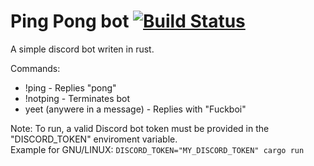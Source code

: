 # Ping Pong bot [![Build Status](https://travis-ci.org/Malmz/ping-pong-bot.svg?branch=master)](https://travis-ci.org/Malmz/ping-pong-bot)
A simple discord bot writen in rust.

Commands:
- !ping - Replies "pong"
- !notping - Terminates bot
- yeet (anywere in a message) - Replies with "Fuckboi"

Note: To run, a valid Discord bot token must be provided in the "DISCORD_TOKEN" enviroment variable.  
Example for GNU/LINUX: `DISCORD_TOKEN="MY_DISCORD_TOKEN" cargo run`
